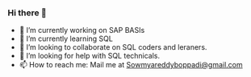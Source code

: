 ### Hi there 👋


- 🔭 I’m currently working on SAP BASIs
- 🌱 I’m currently learning SQL
- 👯 I’m looking to collaborate on SQL coders and leraners.
- 🤔 I’m looking for help with SQL technicals.
- 📫 How to reach me: Mail me at Sowmyareddyboppadi@gmail.com
